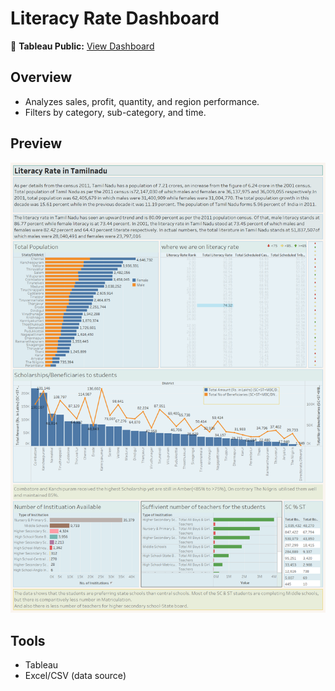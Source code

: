 # Literacy Rate Dashboard

📍 **Tableau Public:** [View Dashboard](https://github.com/Jayeshsoni6010/Tableau-Projects/blob/e8e49031288c89ef228dac94dcd124ea1aa6ceb4/2.Literacy_Rate_In_Tamilnadu/Tableau%20Project-2.twbx)

## Overview
- Analyzes sales, profit, quantity, and region performance.
- Filters by category, sub-category, and time.

## Preview
![Literacy Dashboard](https://github.com/Jayeshsoni6010/Tableau-Projects/blob/9596bdfc77b72ee4ad592e6d2624eabe00946b35/2.Literacy_Rate_In_Tamilnadu/Literacy%20Rate%20in%20Tamilnadu.png)

## Tools
- Tableau
- Excel/CSV (data source)
